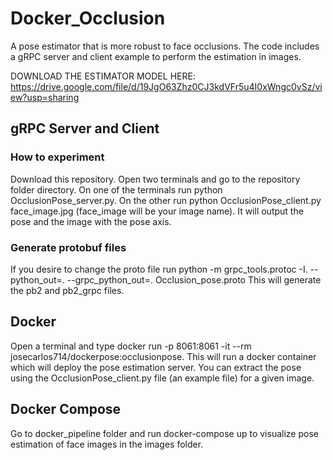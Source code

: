 # Docker_Occlusion

A pose estimator that is more robust to face occlusions. The code includes a gRPC server and client example to perform the estimation in images.

DOWNLOAD THE ESTIMATOR MODEL HERE: https://drive.google.com/file/d/19JgO63Zhz0CJ3kdVFr5u4I0xWngc0vSz/view?usp=sharing

## gRPC Server and Client

### How to experiment
Download this repository. Open two terminals and go to the repository folder directory. On one of the terminals run python OcclusionPose_server.py. On the other run python OcclusionPose_client.py face_image.jpg (face_image will be your image name). It will output the pose and the image with the pose axis.

### Generate protobuf files

If you desire to change the proto file run python -m grpc_tools.protoc -I. --python_out=. --grpc_python_out=. Occlusion_pose.proto
This will generate the pb2 and pb2_grpc files.

## Docker

Open a terminal and type docker run -p 8061:8061 -it --rm josecarlos714/dockerpose:occlusionpose. This will run a docker container which will deploy the pose estimation server. You can extract the pose using the OcclusionPose_client.py file (an example file) for a given image.

## Docker Compose 

Go to docker_pipeline folder and run docker-compose up to visualize pose estimation of face images in the images folder.
